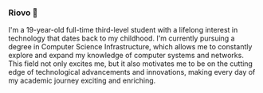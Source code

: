 ### Riovo 💪

I'm a 19-year-old full-time third-level student with a lifelong interest in technology that dates back to my childhood. I'm currently pursuing a degree in Computer Science Infrastructure, which allows me to constantly explore and expand my knowledge of computer systems and networks. This field not only excites me, but it also motivates me to be on the cutting edge of technological advancements and innovations, making every day of my academic journey exciting and enriching.


<!--
**Riovo/Riovo** is a ✨ _special_ ✨ repository because its `README.md` (this file) appears on your GitHub profile.

Here are some ideas to get you started:

- 🔭 I’m currently working on ...
- 🌱 I’m currently learning ...
- 👯 I’m looking to collaborate on ...
- 🤔 I’m looking for help with ...
- 💬 Ask me about ...
- 📫 How to reach me: ...
- 😄 Pronouns: ...
- ⚡ Fun fact: ...
-->
